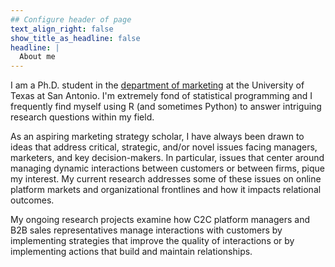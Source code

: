 ```yaml
---
## Configure header of page
text_align_right: false
show_title_as_headline: false
headline: |
  About me
---
```


<!-- this is a subheadline -->
I am a Ph.D. student in the [department of marketing](https://business.utsa.edu/department-of-marketing/) at the University of Texas at San Antonio. I'm extremely fond of statistical programming and I frequently find myself using R (and sometimes Python) to answer intriguing research questions within my field. 

As an aspiring marketing strategy scholar, I have always been drawn to ideas that address critical, strategic, and/or novel issues facing managers, marketers, and key decision-makers. In particular, issues that center around managing dynamic interactions between customers or between firms, pique my interest. My current research addresses some of these issues on online platform markets and organizational frontlines and how it impacts relational outcomes. 

My ongoing research projects examine how C2C platform managers and B2B sales representatives manage interactions with customers by implementing strategies that improve the quality of interactions or by implementing actions that build and maintain relationships.